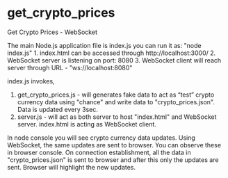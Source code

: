 # get_crypto_prices
Get Crypto Prices - WebSocket

The main Node.js application file is index.js
you can run it as: "node index.js"
	1. index.html can be accessed through http://localhost:3000/
	2. WebSocket server is listening on port: 8080
	3. WebSocket client will reach server through URL - "ws://localhost:8080"

index.js invokes,
1. get_crypto_prices.js - will generates fake data to act as “test” crypto currency data using "chance" and write data to "crypto_prices.json". Data is updated every 3sec.
2. server.js - will act as both server to host "index.html" and WebSocket server.
index.html is acting as WebSocket client.

In node console you will see crypto currency data updates.
Using WebSocket, the same updates are sent to browser. You can observe these in browser console.
On connection establishment, all the data in "crypto_prices.json" is sent to browser and after this only the updates are sent. Browser will highlight the new updates.
